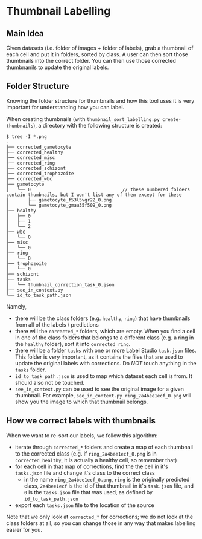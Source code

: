 # Thumbnail Labelling

## Main Idea

Given datasets (i.e. folder of images + folder of labels), grab a thumbnail of each cell and put it in folders, sorted by class. A user can then sort those thumbnails into the correct folder. You can then use those corrected thumbnanils to update the original labels.

## Folder Structure

Knowing the folder structure for thumbnails and how this tool uses it is very important for understanding how you can label.

When creating thumbnails (with `thumbnail_sort_labelling.py create-thumbnails`), a directory with the following structure is created:

```console
$ tree -I *.png
.
├── corrected_gametocyte
├── corrected_healthy
├── corrected_misc
├── corrected_ring
├── corrected_schizont
├── corrected_trophozoite
├── corrected_wbc
├── gametocyte
│   └── 0                                  // these numbered folders contain thumbnails, but I won't list any of them except for these
│       ├── gametocyte_f53l5vgr22_0.png
│       └── gametocyte_gmaa35f509_0.png
├── healthy
│   ├── 0
│   ├── 1
│   └── 2
├── wbc
│   └── 0
├── misc
│   └── 0
├── ring
│   └── 0
├── trophozoite
│   └── 0
├── schizont
├── tasks
│   └── thumbnail_correction_task_0.json
├── see_in_context.py
└── id_to_task_path.json
```

Namely,

- there will be the class folders (e.g. `healthy`, `ring`) that have thumbnails from all of the labels / predictions
- there will the `corrected_*` folders, which are empty. When you find a cell in one of the class folders that belongs to a different class (e.g. a ring in the `healthy` folder), sort it into `corrected_ring`.
- there will be a folder `tasks` with one or more Label Studio `task.json` files. This folder is very important, as it contains the files that are used to update the original labels with corrections. Do *NOT* touch anything in the `tasks` folder.
- `id_to_task_path.json` is used to map which dataset each cell is from. It should also not be touched.
- `see_in_context.py` can be used to see the original image for a given thumbnail. For example, `see_in_context.py ring_2a4bee1ecf_0.png` will show you the image to which that thumbnail belongs.

## How we correct labels with thumbnails

When we want to re-sort our labels, we follow this algorithm:
- iterate through `corrected_*` folders and create a map of each thumbnail to the corrected class (e.g. if `ring_2a4bee1ecf_0.png` is in `corrected_healthy`, it is actually a healthy cell, so remember that)
- for each cell in that map of corrections, find the the cell in it's `tasks.json` file and change it's class to the correct class
  - in the name `ring_2a4bee1ecf_0.png`, `ring` is the originally predicted class, `2a4bee1ecf` is the id of that thumbnail in it's `task.json` file, and `0` is the `tasks.json` file that was used, as defined by `id_to_task_path.json`
- export each `tasks.json` file to the location of the source

Note that we only look at `corrected_*` for corrections; we do not look at the class folders at all, so you can change those in any way that makes labelling easier for you.
